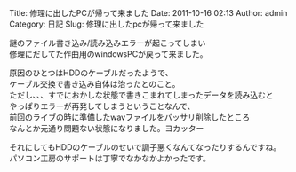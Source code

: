 Title: 修理に出したPCが帰って来ました
Date: 2011-10-16 02:13
Author: admin
Category: 日記
Slug: 修理に出したpcが帰って来ました

謎のファイル書き込み/読み込みエラーが起こってしまい  
修理にだしてた作曲用のwindowsPCが戻って来ました。

原因のひとつはHDDのケーブルだったようで、  
ケーブル交換で書き込み自体は治ったとのこと。  
ただし、、、すでにおかしな状態で書きこまれてしまったデータを読み込むと  
やっぱりエラーが再発してしまうということなんで、  
前回のライブの時に準備したwavファイルをバッサリ削除したところ  
なんとか元通り問題ない状態になりました。ヨカッター

それにしてもHDDのケーブルのせいで調子悪くなんてなったりするんですね。  
パソコン工房のサポートは丁寧でなかなかよかったです。
